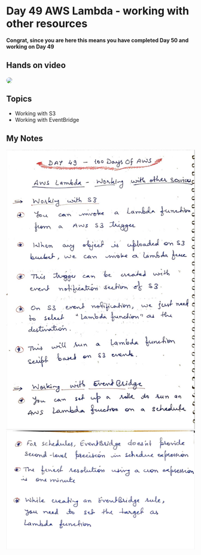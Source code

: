 # Day 49 AWS Lambda - working with other resources

**Congrat, since you are here this means you have completed Day 50 and working on Day 49**

## Hands on video
<a href="https://youtu.be/2U84zCgTqSg">
<img src="https://i3.ytimg.com/vi/2U84zCgTqSg/hqdefault.jpg" align="center" width="200" style="border-radius:40px" />
</a>

## Topics
  - Working with S3
  - Working with EventBridge

## My Notes
  ![1](./images/959dacbbcc789760a31baeaafe379d8c3b79c0a3.jpeg)
  ![2](./images/e522b68dd510aa3b2b17b8a6c0eb4e9995b8ec81.jpeg)
